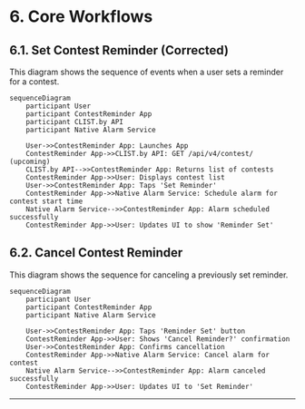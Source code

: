# 6. Core Workflows

## 6.1. Set Contest Reminder (Corrected)

This diagram shows the sequence of events when a user sets a reminder for a contest.

```mermaid
sequenceDiagram
    participant User
    participant ContestReminder App
    participant CLIST.by API
    participant Native Alarm Service

    User->>ContestReminder App: Launches App
    ContestReminder App->>CLIST.by API: GET /api/v4/contest/ (upcoming)
    CLIST.by API-->>ContestReminder App: Returns list of contests
    ContestReminder App->>User: Displays contest list
    User->>ContestReminder App: Taps 'Set Reminder'
    ContestReminder App->>Native Alarm Service: Schedule alarm for contest start time
    Native Alarm Service-->>ContestReminder App: Alarm scheduled successfully
    ContestReminder App->>User: Updates UI to show 'Reminder Set'
```

## 6.2. Cancel Contest Reminder

This diagram shows the sequence for canceling a previously set reminder.

```mermaid
sequenceDiagram
    participant User
    participant ContestReminder App
    participant Native Alarm Service

    User->>ContestReminder App: Taps 'Reminder Set' button
    ContestReminder App->>User: Shows 'Cancel Reminder?' confirmation
    User->>ContestReminder App: Confirms cancellation
    ContestReminder App->>Native Alarm Service: Cancel alarm for contest
    Native Alarm Service-->>ContestReminder App: Alarm canceled successfully
    ContestReminder App->>User: Updates UI to 'Set Reminder'
```

---